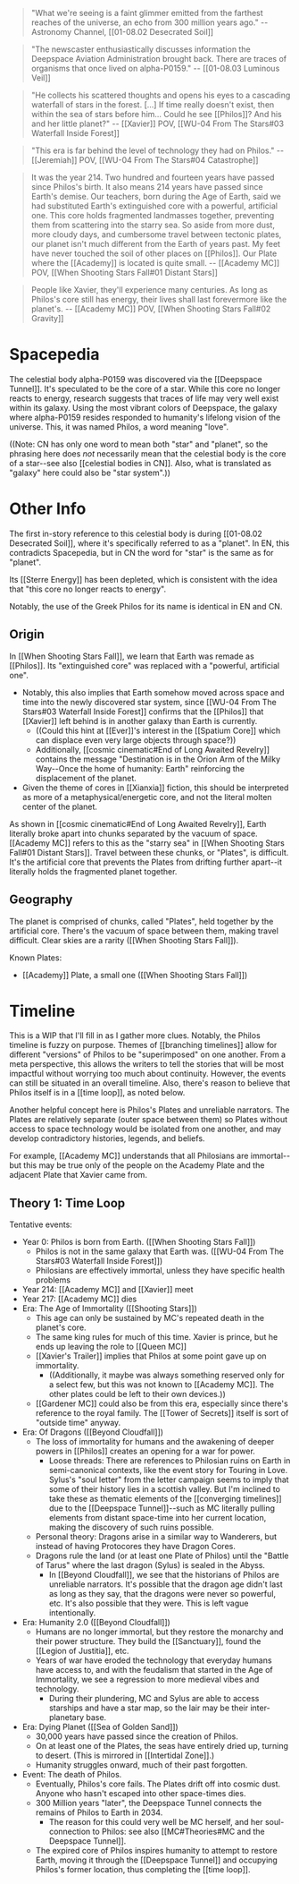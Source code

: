 > "What we're seeing is a faint glimmer emitted from the farthest reaches of the universe, an echo from 300 million years ago."
> -- Astronomy Channel, [[01-08.02 Desecrated Soil]]

> "The newscaster enthusiastically discusses information the Deepspace Aviation Administration brought back. There are traces of organisms that once lived on alpha-P0159."
> -- [[01-08.03 Luminous Veil]]

> "He collects his scattered thoughts and opens his eyes to a cascading waterfall of stars in the forest. [...] If time really doesn't exist, then within the sea of stars before him... Could he see [[Philos]]? And his and her little planet?"
> -- [[Xavier]] POV, [[WU-04 From The Stars#03 Waterfall Inside Forest]]

> "This era is far behind the level of technology they had on Philos."
> -- [[Jeremiah]] POV, [[WU-04 From The Stars#04 Catastrophe]]

> It was the year 214. Two hundred and fourteen years have passed since Philos's birth. It also means 214 years have passed since Earth's demise.
> Our teachers, born during the Age of Earth, said we had substituted Earth's extinguished core with a powerful, artificial one. This core holds fragmented landmasses together, preventing them from scattering into the starry sea.
> So aside from more dust, more cloudy days, and cumbersome travel between tectonic plates, our planet isn't much different from the Earth of years past.
> My feet have never touched the soil of other places on [[Philos]]. Our Plate where the [[Academy]] is located is quite small.
> -- [[Academy MC]] POV, [[When Shooting Stars Fall#01 Distant Stars]]

 > People like Xavier, they'll experience many centuries. As long as Philos's core still has energy, their lives shall last forevermore like the planet's.
 > -- [[Academy MC]] POV, [[When Shooting Stars Fall#02 Gravity]]
# Spacepedia
The celestial body alpha-P0159 was discovered via the [[Deepspace Tunnel]]. It's speculated to be the core of a star. While this core no longer reacts to energy, research suggests that traces of life may very well exist within its galaxy.
Using the most vibrant colors of Deepspace, the galaxy where alpha-P0159 resides responded to humanity's lifelong vision of the universe. This, it was named Philos, a word meaning "love".

((Note: CN has only one word to mean both "star" and "planet", so the phrasing here does *not* necessarily mean that the celestial body is the core of a star--see also [[celestial bodies in CN]]. Also, what is translated as "galaxy" here could also be "star system".))

# Other Info
The first in-story reference to this celestial body is during [[01-08.02 Desecrated Soil]], where it's specifically referred to as a "planet". In EN, this contradicts Spacepedia, but in CN the word for "star" is the same as for "planet". 

Its [[Sterre Energy]] has been depleted, which is consistent with the idea that "this core no longer reacts to energy".

Notably, the use of the Greek Philos for its name is identical in EN and CN.

## Origin
In [[When Shooting Stars Fall]], we learn that Earth was remade as [[Philos]]. Its "extinguished core" was replaced with a "powerful, artificial one". 
* Notably, this also implies that Earth somehow moved across space and time into the newly discovered star system, since [[WU-04 From The Stars#03 Waterfall Inside Forest]] confirms that the [[Philos]] that [[Xavier]] left behind is in another galaxy than Earth is currently.
	* ((Could this hint at [[Ever]]'s interest in the [[Spatium Core]] which can displace even very large objects through space?))
	* Additionally, [[cosmic cinematic#End of Long Awaited Revelry]] contains the message "Destination is in the Orion Arm of the Milky Way--Once the home of humanity: Earth" reinforcing the displacement of the planet.
* Given the theme of cores in [[Xianxia]] fiction, this should be interpreted as more of a metaphysical/energetic core, and not the literal molten center of the planet.

As shown in [[cosmic cinematic#End of Long Awaited Revelry]], Earth literally broke apart into chunks separated by the vacuum of space. [[Academy MC]] refers to this as the "starry sea" in [[When Shooting Stars Fall#01 Distant Stars]]. Travel between these chunks, or "Plates", is difficult. It's the artificial core that prevents the Plates from drifting further apart--it literally holds the fragmented planet together.

## Geography
The planet is comprised of chunks, called "Plates", held together by the artificial core. There's the vacuum of space between them, making travel difficult. Clear skies are a rarity ([[When Shooting Stars Fall]]).

Known Plates:
* [[Academy]] Plate, a small one ([[When Shooting Stars Fall]])

# Timeline
This is a WIP that I'll fill in as I gather more clues. Notably, the Philos timeline is fuzzy on purpose. Themes of [[branching timelines]] allow for different "versions" of Philos to be "superimposed" on one another. From a meta perspective, this allows the writers to tell the stories that will be most impactful without worrying too much about continuity. However, the events can still be situated in an overall timeline. Also, there's reason to believe that Philos itself is in a [[time loop]], as noted below.

Another helpful concept here is Philos's Plates and unreliable narrators. The Plates are relatively separate (outer space between them) so Plates without access to space technology would be isolated from one another, and may develop contradictory histories, legends, and beliefs.

For example, [[Academy MC]] understands that all Philosians are immortal--but this may be true only of the people on the Academy Plate and the adjacent Plate that Xavier came from.

## Theory 1: Time Loop
Tentative events:
* Year 0: Philos is born from Earth. ([[When Shooting Stars Fall]])
	* Philos is not in the same galaxy that Earth was. ([[WU-04 From The Stars#03 Waterfall Inside Forest]])
	* Philosians are effectively immortal, unless they have specific health problems
* Year 214: [[Academy MC]] and [[Xavier]] meet
* Year 217: [[Academy MC]] dies
* Era: The Age of Immortality ([[Shooting Stars]])
	* This age can only be sustained by MC's repeated death in the planet's core.
	* The same king rules for much of this time. Xavier is prince, but he ends up leaving the role to [[Queen MC]]
	* [[Xavier's Trailer]] implies that Philos at some point gave up on immortality.
		* ((Additionally, it maybe was always something reserved only for a select few, but this was not known to [[Academy MC]]. The other plates could be left to their own devices.))
	* [[Gardener MC]] could also be from this era, especially since there's reference to the royal family. The [[Tower of Secrets]] itself is sort of "outside time" anyway.
* Era: Of Dragons ([[Beyond Cloudfall]])
	* The loss of immortality for humans and the awakening of deeper powers in [[Philos]] creates an opening for a war for power.
		* Loose threads: There are references to Philosian ruins on Earth in semi-canonical contexts, like the event story for Touring in Love. Sylus's "soul letter" from the letter campaign seems to imply that some of their history lies in a scottish valley. But I'm inclined to take these as thematic elements of the [[converging timelines]] due to the [[Deepspace Tunnel]]--such as MC literally pulling elements from distant space-time into her current location, making the discovery of such ruins possible.
	* Personal theory: Dragons arise in a similar way to Wanderers, but instead of having Protocores they have Dragon Cores.
	* Dragons rule the land (or at least one Plate of Philos) until the "Battle of Tarus" where the last dragon (Sylus) is sealed in the Abyss.
		* In [[Beyond Cloudfall]], we see that the historians of Philos are unreliable narrators. It's possible that the dragon age didn't last as long as they say, that the dragons were never so powerful, etc. It's also possible that they were. This is left vague intentionally.
* Era: Humanity 2.0 ([[Beyond Cloudfall]])
	* Humans are no longer immortal, but they restore the monarchy and their power structure. They build the [[Sanctuary]], found the [[Legion of Justitia]], etc.
	* Years of war have eroded the technology that everyday humans have access to, and with the feudalism that started in the Age of Immortality, we see a regression to more medieval vibes and technology.
		* During their plundering, MC and Sylus are able to access starships and have a star map, so the lair may be their inter-planetary base.
* Era: Dying Planet ([[Sea of Golden Sand]])
	* 30,000 years have passed since the creation of Philos.
	* On at least one of the Plates, the seas have entirely dried up, turning to desert. (This is mirrored in [[Intertidal Zone]].)
	* Humanity struggles onward, much of their past forgotten.
* Event: The death of Philos.
	* Eventually, Philos's core fails. The Plates drift off into cosmic dust. Anyone who hasn't escaped into other space-times dies.
	* 300 Million years "later", the Deepspace Tunnel connects the remains of Philos to Earth in 2034.
		* The reason for this could very well be MC herself, and her soul-connection to Philos: see also [[MC#Theories#MC and the Deepspace Tunnel]].
	* The expired core of Philos inspires humanity to attempt to restore Earth, moving it through the [[Deepspace Tunnel]] and occupying Philos's former location, thus completing the [[time loop]].